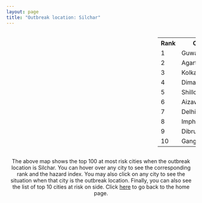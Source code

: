 ```yaml
---
layout: page
title: "Outbreak location: Silchar"
---
```

<div style="width: 100%; overflow: auto;">
<div style="width: 75%; float: left;">
<div id="mapid">
<script src="https://buda-magenta.github.io/hazard_map/load_map.js"></script>

<script>
var marker_outbreak = L.marker([24.817861, 92.756221],{"autoPan": true}).addTo(map); marker_outbreak.bindTooltip("Silchar").openTooltip();

var circle_1 = L.circle([26.180598, 91.753943], {"pane": "markerPane", "color": "red", "fill": true, "fillOpacity": 0.2, "fillRule": "evenodd", "lineCap": "round", "lineJoin": "round", "opacity": 1.0, "radius": 138333, "stroke": true, "weight": 3}).addTo(map);
circle_1.bindTooltip("Guwahati<br>rank: 1<br>hazard index: 0.138334")
circle_1.bindPopup('<a href="https://buda-magenta.github.io/hazard_map/Guwahati">Guwahati</a>')

var circle_2 = L.circle([23.831238, 91.282382], {"pane": "markerPane", "color": "red", "fill": true, "fillOpacity": 0.2, "fillRule": "evenodd", "lineCap": "round", "lineJoin": "round", "opacity": 1.0, "radius": 73071, "stroke": true, "weight": 3}).addTo(map);
circle_2.bindTooltip("Agartala<br>rank: 2<br>hazard index: 0.073071")
circle_2.bindPopup('<a href="https://buda-magenta.github.io/hazard_map/Agartala">Agartala</a>')

var circle_3 = L.circle([22.541418, 88.357691], {"pane": "markerPane", "color": "red", "fill": true, "fillOpacity": 0.2, "fillRule": "evenodd", "lineCap": "round", "lineJoin": "round", "opacity": 1.0, "radius": 50422, "stroke": true, "weight": 3}).addTo(map);
circle_3.bindTooltip("Kolkata<br>rank: 3<br>hazard index: 0.050422")
circle_3.bindPopup('<a href="https://buda-magenta.github.io/hazard_map/Kolkata">Kolkata</a>')

var circle_4 = L.circle([25.913591, 93.728371], {"pane": "markerPane", "color": "red", "fill": true, "fillOpacity": 0.2, "fillRule": "evenodd", "lineCap": "round", "lineJoin": "round", "opacity": 1.0, "radius": 11026, "stroke": true, "weight": 3}).addTo(map);
circle_4.bindTooltip("Dimapur<br>rank: 4<br>hazard index: 0.011027")
circle_4.bindPopup('<a href="https://buda-magenta.github.io/hazard_map/Dimapur">Dimapur</a>')

var circle_5 = L.circle([25.576045, 91.882528], {"pane": "markerPane", "color": "red", "fill": true, "fillOpacity": 0.2, "fillRule": "evenodd", "lineCap": "round", "lineJoin": "round", "opacity": 1.0, "radius": 10606, "stroke": true, "weight": 3}).addTo(map);
circle_5.bindTooltip("Shillong<br>rank: 5<br>hazard index: 0.010606")
circle_5.bindPopup('<a href="https://buda-magenta.github.io/hazard_map/Shillong">Shillong</a>')

var circle_6 = L.circle([23.743524, 92.738291], {"pane": "markerPane", "color": "red", "fill": true, "fillOpacity": 0.2, "fillRule": "evenodd", "lineCap": "round", "lineJoin": "round", "opacity": 1.0, "radius": 10022, "stroke": true, "weight": 3}).addTo(map);
circle_6.bindTooltip("Aizawl<br>rank: 6<br>hazard index: 0.010022")
circle_6.bindPopup('<a href="https://buda-magenta.github.io/hazard_map/Aizawl">Aizawl</a>')

var circle_7 = L.circle([28.651718, 77.221939], {"pane": "markerPane", "color": "red", "fill": true, "fillOpacity": 0.2, "fillRule": "evenodd", "lineCap": "round", "lineJoin": "round", "opacity": 1.0, "radius": 9996, "stroke": true, "weight": 3}).addTo(map);
circle_7.bindTooltip("Delhi<br>rank: 7<br>hazard index: 0.009996")
circle_7.bindPopup('<a href="https://buda-magenta.github.io/hazard_map/Delhi">Delhi</a>')

var circle_8 = L.circle([24.800609, 93.937000], {"pane": "markerPane", "color": "red", "fill": true, "fillOpacity": 0.2, "fillRule": "evenodd", "lineCap": "round", "lineJoin": "round", "opacity": 1.0, "radius": 9100, "stroke": true, "weight": 3}).addTo(map);
circle_8.bindTooltip("Imphal<br>rank: 8<br>hazard index: 0.009100")
circle_8.bindPopup('<a href="https://buda-magenta.github.io/hazard_map/Imphal">Imphal</a>')

var circle_9 = L.circle([27.484460, 94.901945], {"pane": "markerPane", "color": "red", "fill": true, "fillOpacity": 0.2, "fillRule": "evenodd", "lineCap": "round", "lineJoin": "round", "opacity": 1.0, "radius": 8614, "stroke": true, "weight": 3}).addTo(map);
circle_9.bindTooltip("Dibrugarh<br>rank: 9<br>hazard index: 0.008614")
circle_9.bindPopup('<a href="https://buda-magenta.github.io/hazard_map/Dibrugarh">Dibrugarh</a>')

var circle_10 = L.circle([23.749721, 91.876635], {"pane": "markerPane", "color": "red", "fill": true, "fillOpacity": 0.2, "fillRule": "evenodd", "lineCap": "round", "lineJoin": "round", "opacity": 1.0, "radius": 7719, "stroke": true, "weight": 3}).addTo(map);
circle_10.bindTooltip("Ganganagar<br>rank: 10<br>hazard index: 0.007719")
circle_10.bindPopup('<a href="https://buda-magenta.github.io/hazard_map/Ganganagar">Ganganagar</a>')

var circle_11 = L.circle([26.304149, 92.716060], {"pane": "markerPane", "color": "red", "fill": true, "fillOpacity": 0.2, "fillRule": "evenodd", "lineCap": "round", "lineJoin": "round", "opacity": 1.0, "radius": 6532, "stroke": true, "weight": 3}).addTo(map);
circle_11.bindTooltip("Nagaon<br>rank: 11<br>hazard index: 0.006533")
circle_11.bindPopup('<a href="https://buda-magenta.github.io/hazard_map/Nagaon">Nagaon</a>')

var circle_12 = L.circle([26.616957, 92.765007], {"pane": "markerPane", "color": "red", "fill": true, "fillOpacity": 0.2, "fillRule": "evenodd", "lineCap": "round", "lineJoin": "round", "opacity": 1.0, "radius": 5709, "stroke": true, "weight": 3}).addTo(map);
circle_12.bindTooltip("Tezpur<br>rank: 12<br>hazard index: 0.005709")
circle_12.bindPopup('<a href="https://buda-magenta.github.io/hazard_map/Tezpur">Tezpur</a>')

var circle_13 = L.circle([17.723128, 83.301284], {"pane": "markerPane", "color": "red", "fill": true, "fillOpacity": 0.2, "fillRule": "evenodd", "lineCap": "round", "lineJoin": "round", "opacity": 1.0, "radius": 3966, "stroke": true, "weight": 3}).addTo(map);
circle_13.bindTooltip("Visakhapatnam<br>rank: 13<br>hazard index: 0.003967")
circle_13.bindPopup('<a href="https://buda-magenta.github.io/hazard_map/Visakhapatnam">Visakhapatnam</a>')

var circle_14 = L.circle([26.716413, 88.430992], {"pane": "markerPane", "color": "red", "fill": true, "fillOpacity": 0.2, "fillRule": "evenodd", "lineCap": "round", "lineJoin": "round", "opacity": 1.0, "radius": 3323, "stroke": true, "weight": 3}).addTo(map);
circle_14.bindTooltip("Siliguri<br>rank: 14<br>hazard index: 0.003324")
circle_14.bindPopup('<a href="https://buda-magenta.github.io/hazard_map/Siliguri">Siliguri</a>')

var circle_15 = L.circle([11.001812, 76.962843], {"pane": "markerPane", "color": "red", "fill": true, "fillOpacity": 0.2, "fillRule": "evenodd", "lineCap": "round", "lineJoin": "round", "opacity": 1.0, "radius": 2433, "stroke": true, "weight": 3}).addTo(map);
circle_15.bindTooltip("Coimbatore<br>rank: 15<br>hazard index: 0.002433")
circle_15.bindPopup('<a href="https://buda-magenta.github.io/hazard_map/Coimbatore">Coimbatore</a>')

var circle_16 = L.circle([16.508759, 80.618510], {"pane": "markerPane", "color": "red", "fill": true, "fillOpacity": 0.2, "fillRule": "evenodd", "lineCap": "round", "lineJoin": "round", "opacity": 1.0, "radius": 2403, "stroke": true, "weight": 3}).addTo(map);
circle_16.bindTooltip("Vijayawada<br>rank: 16<br>hazard index: 0.002403")
circle_16.bindPopup('<a href="https://buda-magenta.github.io/hazard_map/Vijayawada">Vijayawada</a>')

var circle_17 = L.circle([12.979120, 77.591300], {"pane": "markerPane", "color": "red", "fill": true, "fillOpacity": 0.2, "fillRule": "evenodd", "lineCap": "round", "lineJoin": "round", "opacity": 1.0, "radius": 1953, "stroke": true, "weight": 3}).addTo(map);
circle_17.bindTooltip("Bangalore<br>rank: 17<br>hazard index: 0.001953")
circle_17.bindPopup('<a href="https://buda-magenta.github.io/hazard_map/Bangalore">Bangalore</a>')

var circle_18 = L.circle([20.266777, 85.843559], {"pane": "markerPane", "color": "red", "fill": true, "fillOpacity": 0.2, "fillRule": "evenodd", "lineCap": "round", "lineJoin": "round", "opacity": 1.0, "radius": 1920, "stroke": true, "weight": 3}).addTo(map);
circle_18.bindTooltip("Bhubaneswar<br>rank: 18<br>hazard index: 0.001921")
circle_18.bindPopup('<a href="https://buda-magenta.github.io/hazard_map/Bhubaneswar">Bhubaneswar</a>')

var circle_19 = L.circle([11.664300, 78.146000], {"pane": "markerPane", "color": "red", "fill": true, "fillOpacity": 0.2, "fillRule": "evenodd", "lineCap": "round", "lineJoin": "round", "opacity": 1.0, "radius": 1905, "stroke": true, "weight": 3}).addTo(map);
circle_19.bindTooltip("Salem<br>rank: 19<br>hazard index: 0.001905")
circle_19.bindPopup('<a href="https://buda-magenta.github.io/hazard_map/Salem">Salem</a>')

var circle_20 = L.circle([8.576971, 77.050125], {"pane": "markerPane", "color": "red", "fill": true, "fillOpacity": 0.2, "fillRule": "evenodd", "lineCap": "round", "lineJoin": "round", "opacity": 1.0, "radius": 1725, "stroke": true, "weight": 3}).addTo(map);
circle_20.bindTooltip("Thiruvananthapuram<br>rank: 20<br>hazard index: 0.001725")
circle_20.bindPopup('<a href="https://buda-magenta.github.io/hazard_map/Thiruvananthapuram">Thiruvananthapuram</a>')

var circle_21 = L.circle([22.591260, 88.390964], {"pane": "markerPane", "color": "red", "fill": true, "fillOpacity": 0.2, "fillRule": "evenodd", "lineCap": "round", "lineJoin": "round", "opacity": 1.0, "radius": 1476, "stroke": true, "weight": 3}).addTo(map);
circle_21.bindTooltip("Bidhan Nagar<br>rank: 21<br>hazard index: 0.001476")
circle_21.bindPopup('<a href="https://buda-magenta.github.io/hazard_map/Bidhan_Nagar">Bidhan Nagar</a>')

var circle_22 = L.circle([20.468600, 85.879200], {"pane": "markerPane", "color": "red", "fill": true, "fillOpacity": 0.2, "fillRule": "evenodd", "lineCap": "round", "lineJoin": "round", "opacity": 1.0, "radius": 1389, "stroke": true, "weight": 3}).addTo(map);
circle_22.bindTooltip("Cuttack<br>rank: 22<br>hazard index: 0.001389")
circle_22.bindPopup('<a href="https://buda-magenta.github.io/hazard_map/Cuttack">Cuttack</a>')

var circle_23 = L.circle([24.965712, 88.127778], {"pane": "markerPane", "color": "red", "fill": true, "fillOpacity": 0.2, "fillRule": "evenodd", "lineCap": "round", "lineJoin": "round", "opacity": 1.0, "radius": 1315, "stroke": true, "weight": 3}).addTo(map);
circle_23.bindTooltip("English Bazar<br>rank: 23<br>hazard index: 0.001315")
circle_23.bindPopup('<a href="https://buda-magenta.github.io/hazard_map/English_Bazar">English Bazar</a>')

var circle_24 = L.circle([26.460914, 80.321759], {"pane": "markerPane", "color": "red", "fill": true, "fillOpacity": 0.2, "fillRule": "evenodd", "lineCap": "round", "lineJoin": "round", "opacity": 1.0, "radius": 1205, "stroke": true, "weight": 3}).addTo(map);
circle_24.bindTooltip("Kanpur<br>rank: 24<br>hazard index: 0.001205")
circle_24.bindPopup('<a href="https://buda-magenta.github.io/hazard_map/Kanpur">Kanpur</a>')

var circle_25 = L.circle([23.250000, 87.750000], {"pane": "markerPane", "color": "red", "fill": true, "fillOpacity": 0.2, "fillRule": "evenodd", "lineCap": "round", "lineJoin": "round", "opacity": 1.0, "radius": 1193, "stroke": true, "weight": 3}).addTo(map);
circle_25.bindTooltip("Barddhaman<br>rank: 25<br>hazard index: 0.001193")
circle_25.bindPopup('<a href="https://buda-magenta.github.io/hazard_map/Barddhaman">Barddhaman</a>')

var circle_26 = L.circle([19.075990, 72.877393], {"pane": "markerPane", "color": "red", "fill": true, "fillOpacity": 0.2, "fillRule": "evenodd", "lineCap": "round", "lineJoin": "round", "opacity": 1.0, "radius": 1173, "stroke": true, "weight": 3}).addTo(map);
circle_26.bindTooltip("Mumbai<br>rank: 26<br>hazard index: 0.001173")
circle_26.bindPopup('<a href="https://buda-magenta.github.io/hazard_map/Mumbai">Mumbai</a>')

var circle_27 = L.circle([11.101781, 77.345192], {"pane": "markerPane", "color": "red", "fill": true, "fillOpacity": 0.2, "fillRule": "evenodd", "lineCap": "round", "lineJoin": "round", "opacity": 1.0, "radius": 1019, "stroke": true, "weight": 3}).addTo(map);
circle_27.bindTooltip("Tiruppur<br>rank: 27<br>hazard index: 0.001019")
circle_27.bindPopup('<a href="https://buda-magenta.github.io/hazard_map/Tiruppur">Tiruppur</a>')

var circle_28 = L.circle([30.179115, 75.047102], {"pane": "markerPane", "color": "red", "fill": true, "fillOpacity": 0.2, "fillRule": "evenodd", "lineCap": "round", "lineJoin": "round", "opacity": 1.0, "radius": 863, "stroke": true, "weight": 3}).addTo(map);
circle_28.bindTooltip("Bathinda<br>rank: 28<br>hazard index: 0.000864")
circle_28.bindPopup('<a href="https://buda-magenta.github.io/hazard_map/Bathinda">Bathinda</a>')

var circle_29 = L.circle([13.083694, 80.270186], {"pane": "markerPane", "color": "red", "fill": true, "fillOpacity": 0.2, "fillRule": "evenodd", "lineCap": "round", "lineJoin": "round", "opacity": 1.0, "radius": 818, "stroke": true, "weight": 3}).addTo(map);
circle_29.bindTooltip("Chennai<br>rank: 29<br>hazard index: 0.000819")
circle_29.bindPopup('<a href="https://buda-magenta.github.io/hazard_map/Chennai">Chennai</a>')

var circle_30 = L.circle([8.887951, 76.595501], {"pane": "markerPane", "color": "red", "fill": true, "fillOpacity": 0.2, "fillRule": "evenodd", "lineCap": "round", "lineJoin": "round", "opacity": 1.0, "radius": 800, "stroke": true, "weight": 3}).addTo(map);
circle_30.bindTooltip("Kollam<br>rank: 30<br>hazard index: 0.000800")
circle_30.bindPopup('<a href="https://buda-magenta.github.io/hazard_map/Kollam">Kollam</a>')

var circle_31 = L.circle([17.005045, 81.780473], {"pane": "markerPane", "color": "red", "fill": true, "fillOpacity": 0.2, "fillRule": "evenodd", "lineCap": "round", "lineJoin": "round", "opacity": 1.0, "radius": 788, "stroke": true, "weight": 3}).addTo(map);
circle_31.bindTooltip("Rajahmundry<br>rank: 31<br>hazard index: 0.000788")
circle_31.bindPopup('<a href="https://buda-magenta.github.io/hazard_map/Rajahmundry">Rajahmundry</a>')

var circle_32 = L.circle([22.472223, 88.093845], {"pane": "markerPane", "color": "red", "fill": true, "fillOpacity": 0.2, "fillRule": "evenodd", "lineCap": "round", "lineJoin": "round", "opacity": 1.0, "radius": 738, "stroke": true, "weight": 3}).addTo(map);
circle_32.bindTooltip("Uluberia<br>rank: 32<br>hazard index: 0.000738")
circle_32.bindPopup('<a href="https://buda-magenta.github.io/hazard_map/Uluberia">Uluberia</a>')

var circle_33 = L.circle([25.609324, 85.123525], {"pane": "markerPane", "color": "red", "fill": true, "fillOpacity": 0.2, "fillRule": "evenodd", "lineCap": "round", "lineJoin": "round", "opacity": 1.0, "radius": 733, "stroke": true, "weight": 3}).addTo(map);
circle_33.bindTooltip("Patna<br>rank: 33<br>hazard index: 0.000733")
circle_33.bindPopup('<a href="https://buda-magenta.github.io/hazard_map/Patna">Patna</a>')

var circle_34 = L.circle([10.525626, 76.213254], {"pane": "markerPane", "color": "red", "fill": true, "fillOpacity": 0.2, "fillRule": "evenodd", "lineCap": "round", "lineJoin": "round", "opacity": 1.0, "radius": 723, "stroke": true, "weight": 3}).addTo(map);
circle_34.bindTooltip("Thrissur<br>rank: 34<br>hazard index: 0.000724")
circle_34.bindPopup('<a href="https://buda-magenta.github.io/hazard_map/Thrissur">Thrissur</a>')

var circle_35 = L.circle([26.698885, 88.320030], {"pane": "markerPane", "color": "red", "fill": true, "fillOpacity": 0.2, "fillRule": "evenodd", "lineCap": "round", "lineJoin": "round", "opacity": 1.0, "radius": 680, "stroke": true, "weight": 3}).addTo(map);
circle_35.bindTooltip("Bagdogra<br>rank: 35<br>hazard index: 0.000680")
circle_35.bindPopup('<a href="https://buda-magenta.github.io/hazard_map/Bagdogra">Bagdogra</a>')

var circle_36 = L.circle([26.298638, 87.953148], {"pane": "markerPane", "color": "red", "fill": true, "fillOpacity": 0.2, "fillRule": "evenodd", "lineCap": "round", "lineJoin": "round", "opacity": 1.0, "radius": 651, "stroke": true, "weight": 3}).addTo(map);
circle_36.bindTooltip("Kishanganj<br>rank: 36<br>hazard index: 0.000652")
circle_36.bindPopup('<a href="https://buda-magenta.github.io/hazard_map/Kishanganj">Kishanganj</a>')

var circle_37 = L.circle([22.890183, 88.426939], {"pane": "markerPane", "color": "red", "fill": true, "fillOpacity": 0.2, "fillRule": "evenodd", "lineCap": "round", "lineJoin": "round", "opacity": 1.0, "radius": 576, "stroke": true, "weight": 3}).addTo(map);
circle_37.bindTooltip("Naihati<br>rank: 37<br>hazard index: 0.000576")
circle_37.bindPopup('<a href="https://buda-magenta.github.io/hazard_map/Naihati">Naihati</a>')

var circle_38 = L.circle([18.112082, 83.405220], {"pane": "markerPane", "color": "red", "fill": true, "fillOpacity": 0.2, "fillRule": "evenodd", "lineCap": "round", "lineJoin": "round", "opacity": 1.0, "radius": 521, "stroke": true, "weight": 3}).addTo(map);
circle_38.bindTooltip("Vizianagaram<br>rank: 38<br>hazard index: 0.000522")
circle_38.bindPopup('<a href="https://buda-magenta.github.io/hazard_map/Vizianagaram">Vizianagaram</a>')

var circle_39 = L.circle([23.535048, 87.338043], {"pane": "markerPane", "color": "red", "fill": true, "fillOpacity": 0.2, "fillRule": "evenodd", "lineCap": "round", "lineJoin": "round", "opacity": 1.0, "radius": 517, "stroke": true, "weight": 3}).addTo(map);
circle_39.bindTooltip("Durgapur<br>rank: 39<br>hazard index: 0.000518")
circle_39.bindPopup('<a href="https://buda-magenta.github.io/hazard_map/Durgapur">Durgapur</a>')

var circle_40 = L.circle([25.438130, 81.833800], {"pane": "markerPane", "color": "red", "fill": true, "fillOpacity": 0.2, "fillRule": "evenodd", "lineCap": "round", "lineJoin": "round", "opacity": 1.0, "radius": 486, "stroke": true, "weight": 3}).addTo(map);
circle_40.bindTooltip("Allahabad<br>rank: 40<br>hazard index: 0.000487")
circle_40.bindPopup('<a href="https://buda-magenta.github.io/hazard_map/Allahabad">Allahabad</a>')

var circle_41 = L.circle([23.687130, 86.974659], {"pane": "markerPane", "color": "red", "fill": true, "fillOpacity": 0.2, "fillRule": "evenodd", "lineCap": "round", "lineJoin": "round", "opacity": 1.0, "radius": 476, "stroke": true, "weight": 3}).addTo(map);
circle_41.bindTooltip("Asansol<br>rank: 41<br>hazard index: 0.000477")
circle_41.bindPopup('<a href="https://buda-magenta.github.io/hazard_map/Asansol">Asansol</a>')

var circle_42 = L.circle([25.133173, 86.525040], {"pane": "markerPane", "color": "red", "fill": true, "fillOpacity": 0.2, "fillRule": "evenodd", "lineCap": "round", "lineJoin": "round", "opacity": 1.0, "radius": 474, "stroke": true, "weight": 3}).addTo(map);
circle_42.bindTooltip("Kharagpur<br>rank: 42<br>hazard index: 0.000474")
circle_42.bindPopup('<a href="https://buda-magenta.github.io/hazard_map/Kharagpur">Kharagpur</a>')

var circle_43 = L.circle([17.388786, 78.461065], {"pane": "markerPane", "color": "red", "fill": true, "fillOpacity": 0.2, "fillRule": "evenodd", "lineCap": "round", "lineJoin": "round", "opacity": 1.0, "radius": 447, "stroke": true, "weight": 3}).addTo(map);
circle_43.bindTooltip("Hyderabad<br>rank: 43<br>hazard index: 0.000447")
circle_43.bindPopup('<a href="https://buda-magenta.github.io/hazard_map/Hyderabad">Hyderabad</a>')

var circle_44 = L.circle([22.695034, 88.377060], {"pane": "markerPane", "color": "red", "fill": true, "fillOpacity": 0.2, "fillRule": "evenodd", "lineCap": "round", "lineJoin": "round", "opacity": 1.0, "radius": 441, "stroke": true, "weight": 3}).addTo(map);
circle_44.bindTooltip("Panihati<br>rank: 44<br>hazard index: 0.000442")
circle_44.bindPopup('<a href="https://buda-magenta.github.io/hazard_map/Panihati">Panihati</a>')

var circle_45 = L.circle([30.145054, 74.195660], {"pane": "markerPane", "color": "red", "fill": true, "fillOpacity": 0.2, "fillRule": "evenodd", "lineCap": "round", "lineJoin": "round", "opacity": 1.0, "radius": 439, "stroke": true, "weight": 3}).addTo(map);
circle_45.bindTooltip("Abohar<br>rank: 45<br>hazard index: 0.000439")
circle_45.bindPopup('<a href="https://buda-magenta.github.io/hazard_map/Abohar">Abohar</a>')

var circle_46 = L.circle([26.915458, 75.818982], {"pane": "markerPane", "color": "red", "fill": true, "fillOpacity": 0.2, "fillRule": "evenodd", "lineCap": "round", "lineJoin": "round", "opacity": 1.0, "radius": 435, "stroke": true, "weight": 3}).addTo(map);
circle_46.bindTooltip("Jaipur<br>rank: 46<br>hazard index: 0.000435")
circle_46.bindPopup('<a href="https://buda-magenta.github.io/hazard_map/Jaipur">Jaipur</a>')

var circle_47 = L.circle([26.626484, 88.734077], {"pane": "markerPane", "color": "red", "fill": true, "fillOpacity": 0.2, "fillRule": "evenodd", "lineCap": "round", "lineJoin": "round", "opacity": 1.0, "radius": 407, "stroke": true, "weight": 3}).addTo(map);
circle_47.bindTooltip("Jalpaiguri<br>rank: 47<br>hazard index: 0.000407")
circle_47.bindPopup('<a href="https://buda-magenta.github.io/hazard_map/Jalpaiguri">Jalpaiguri</a>')

var circle_48 = L.circle([11.369204, 77.676627], {"pane": "markerPane", "color": "red", "fill": true, "fillOpacity": 0.2, "fillRule": "evenodd", "lineCap": "round", "lineJoin": "round", "opacity": 1.0, "radius": 359, "stroke": true, "weight": 3}).addTo(map);
circle_48.bindTooltip("Erode<br>rank: 48<br>hazard index: 0.000360")
circle_48.bindPopup('<a href="https://buda-magenta.github.io/hazard_map/Erode">Erode</a>')

var circle_49 = L.circle([22.670728, 88.376342], {"pane": "markerPane", "color": "red", "fill": true, "fillOpacity": 0.2, "fillRule": "evenodd", "lineCap": "round", "lineJoin": "round", "opacity": 1.0, "radius": 359, "stroke": true, "weight": 3}).addTo(map);
circle_49.bindTooltip("Kamarhati<br>rank: 49<br>hazard index: 0.000359")
circle_49.bindPopup('<a href="https://buda-magenta.github.io/hazard_map/Kamarhati">Kamarhati</a>')

var circle_50 = L.circle([22.646958, 88.343612], {"pane": "markerPane", "color": "red", "fill": true, "fillOpacity": 0.2, "fillRule": "evenodd", "lineCap": "round", "lineJoin": "round", "opacity": 1.0, "radius": 328, "stroke": true, "weight": 3}).addTo(map);
circle_50.bindTooltip("Bally<br>rank: 50<br>hazard index: 0.000329")
circle_50.bindPopup('<a href="https://buda-magenta.github.io/hazard_map/Bally">Bally</a>')

var circle_51 = L.circle([10.787898, 76.474087], {"pane": "markerPane", "color": "red", "fill": true, "fillOpacity": 0.2, "fillRule": "evenodd", "lineCap": "round", "lineJoin": "round", "opacity": 1.0, "radius": 300, "stroke": true, "weight": 3}).addTo(map);
circle_51.bindTooltip("Palakkad<br>rank: 51<br>hazard index: 0.000300")
circle_51.bindPopup('<a href="https://buda-magenta.github.io/hazard_map/Palakkad">Palakkad</a>')

var circle_52 = L.circle([22.508621, 88.253218], {"pane": "markerPane", "color": "red", "fill": true, "fillOpacity": 0.2, "fillRule": "evenodd", "lineCap": "round", "lineJoin": "round", "opacity": 1.0, "radius": 293, "stroke": true, "weight": 3}).addTo(map);
circle_52.bindTooltip("Maheshtala<br>rank: 52<br>hazard index: 0.000294")
circle_52.bindPopup('<a href="https://buda-magenta.github.io/hazard_map/Maheshtala">Maheshtala</a>')

var circle_53 = L.circle([18.320022, 83.916077], {"pane": "markerPane", "color": "red", "fill": true, "fillOpacity": 0.2, "fillRule": "evenodd", "lineCap": "round", "lineJoin": "round", "opacity": 1.0, "radius": 288, "stroke": true, "weight": 3}).addTo(map);
circle_53.bindTooltip("Srikakulam<br>rank: 53<br>hazard index: 0.000289")
circle_53.bindPopup('<a href="https://buda-magenta.github.io/hazard_map/Srikakulam">Srikakulam</a>')

var circle_54 = L.circle([21.735348, 81.944459], {"pane": "markerPane", "color": "red", "fill": true, "fillOpacity": 0.2, "fillRule": "evenodd", "lineCap": "round", "lineJoin": "round", "opacity": 1.0, "radius": 276, "stroke": true, "weight": 3}).addTo(map);
circle_54.bindTooltip("Bhatpara<br>rank: 54<br>hazard index: 0.000276")
circle_54.bindPopup('<a href="https://buda-magenta.github.io/hazard_map/Bhatpara">Bhatpara</a>')

var circle_55 = L.circle([21.500000, 86.750000], {"pane": "markerPane", "color": "red", "fill": true, "fillOpacity": 0.2, "fillRule": "evenodd", "lineCap": "round", "lineJoin": "round", "opacity": 1.0, "radius": 270, "stroke": true, "weight": 3}).addTo(map);
circle_55.bindTooltip("Baleshwar<br>rank: 55<br>hazard index: 0.000271")
circle_55.bindPopup('<a href="https://buda-magenta.github.io/hazard_map/Baleshwar">Baleshwar</a>')

var circle_56 = L.circle([22.870214, 88.419608], {"pane": "markerPane", "color": "red", "fill": true, "fillOpacity": 0.2, "fillRule": "evenodd", "lineCap": "round", "lineJoin": "round", "opacity": 1.0, "radius": 265, "stroke": true, "weight": 3}).addTo(map);
circle_56.bindTooltip("Barrackpur<br>rank: 56<br>hazard index: 0.000265")
circle_56.bindPopup('<a href="https://buda-magenta.github.io/hazard_map/Barrackpur">Barrackpur</a>')

var circle_57 = L.circle([23.405848, 88.495894], {"pane": "markerPane", "color": "red", "fill": true, "fillOpacity": 0.2, "fillRule": "evenodd", "lineCap": "round", "lineJoin": "round", "opacity": 1.0, "radius": 253, "stroke": true, "weight": 3}).addTo(map);
circle_57.bindTooltip("Krishnanagar<br>rank: 57<br>hazard index: 0.000254")
circle_57.bindPopup('<a href="https://buda-magenta.github.io/hazard_map/Krishnanagar">Krishnanagar</a>')

var circle_58 = L.circle([21.063329, 86.505373], {"pane": "markerPane", "color": "red", "fill": true, "fillOpacity": 0.2, "fillRule": "evenodd", "lineCap": "round", "lineJoin": "round", "opacity": 1.0, "radius": 246, "stroke": true, "weight": 3}).addTo(map);
circle_58.bindTooltip("Bhadrak<br>rank: 58<br>hazard index: 0.000246")
circle_58.bindPopup('<a href="https://buda-magenta.github.io/hazard_map/Bhadrak">Bhadrak</a>')

var circle_59 = L.circle([24.379576, 88.585573], {"pane": "markerPane", "color": "red", "fill": true, "fillOpacity": 0.2, "fillRule": "evenodd", "lineCap": "round", "lineJoin": "round", "opacity": 1.0, "radius": 239, "stroke": true, "weight": 3}).addTo(map);
circle_59.bindTooltip("Baharampur<br>rank: 59<br>hazard index: 0.000240")
circle_59.bindPopup('<a href="https://buda-magenta.github.io/hazard_map/Baharampur">Baharampur</a>')

var circle_60 = L.circle([26.838100, 80.934600], {"pane": "markerPane", "color": "red", "fill": true, "fillOpacity": 0.2, "fillRule": "evenodd", "lineCap": "round", "lineJoin": "round", "opacity": 1.0, "radius": 232, "stroke": true, "weight": 3}).addTo(map);
circle_60.bindTooltip("Lucknow<br>rank: 60<br>hazard index: 0.000232")
circle_60.bindPopup('<a href="https://buda-magenta.github.io/hazard_map/Lucknow">Lucknow</a>')

var circle_61 = L.circle([15.507555, 80.060800], {"pane": "markerPane", "color": "red", "fill": true, "fillOpacity": 0.2, "fillRule": "evenodd", "lineCap": "round", "lineJoin": "round", "opacity": 1.0, "radius": 230, "stroke": true, "weight": 3}).addTo(map);
circle_61.bindTooltip("Ongole<br>rank: 61<br>hazard index: 0.000231")
circle_61.bindPopup('<a href="https://buda-magenta.github.io/hazard_map/Ongole">Ongole</a>')

var circle_62 = L.circle([19.807608, 85.825254], {"pane": "markerPane", "color": "red", "fill": true, "fillOpacity": 0.2, "fillRule": "evenodd", "lineCap": "round", "lineJoin": "round", "opacity": 1.0, "radius": 221, "stroke": true, "weight": 3}).addTo(map);
circle_62.bindTooltip("Puri<br>rank: 62<br>hazard index: 0.000221")
circle_62.bindPopup('<a href="https://buda-magenta.github.io/hazard_map/Puri">Puri</a>')

var circle_63 = L.circle([30.209087, 76.339872], {"pane": "markerPane", "color": "red", "fill": true, "fillOpacity": 0.2, "fillRule": "evenodd", "lineCap": "round", "lineJoin": "round", "opacity": 1.0, "radius": 207, "stroke": true, "weight": 3}).addTo(map);
circle_63.bindTooltip("Patiala<br>rank: 63<br>hazard index: 0.000207")
circle_63.bindPopup('<a href="https://buda-magenta.github.io/hazard_map/Patiala">Patiala</a>')

var circle_64 = L.circle([22.801519, 86.202958], {"pane": "markerPane", "color": "red", "fill": true, "fillOpacity": 0.2, "fillRule": "evenodd", "lineCap": "round", "lineJoin": "round", "opacity": 1.0, "radius": 199, "stroke": true, "weight": 3}).addTo(map);
circle_64.bindTooltip("Jamshedpur<br>rank: 64<br>hazard index: 0.000200")
circle_64.bindPopup('<a href="https://buda-magenta.github.io/hazard_map/Jamshedpur">Jamshedpur</a>')

var circle_65 = L.circle([22.754995, 88.341667], {"pane": "markerPane", "color": "red", "fill": true, "fillOpacity": 0.2, "fillRule": "evenodd", "lineCap": "round", "lineJoin": "round", "opacity": 1.0, "radius": 198, "stroke": true, "weight": 3}).addTo(map);
circle_65.bindTooltip("Serampore<br>rank: 65<br>hazard index: 0.000198")
circle_65.bindPopup('<a href="https://buda-magenta.github.io/hazard_map/Serampore">Serampore</a>')

var circle_66 = L.circle([22.949011, 88.435910], {"pane": "markerPane", "color": "red", "fill": true, "fillOpacity": 0.2, "fillRule": "evenodd", "lineCap": "round", "lineJoin": "round", "opacity": 1.0, "radius": 196, "stroke": true, "weight": 3}).addTo(map);
circle_66.bindTooltip("Kanchrapara<br>rank: 66<br>hazard index: 0.000196")
circle_66.bindPopup('<a href="https://buda-magenta.github.io/hazard_map/Kanchrapara">Kanchrapara</a>')

var circle_67 = L.circle([22.717624, 88.488953], {"pane": "markerPane", "color": "red", "fill": true, "fillOpacity": 0.2, "fillRule": "evenodd", "lineCap": "round", "lineJoin": "round", "opacity": 1.0, "radius": 191, "stroke": true, "weight": 3}).addTo(map);
circle_67.bindTooltip("Barasat<br>rank: 67<br>hazard index: 0.000191")
circle_67.bindPopup('<a href="https://buda-magenta.github.io/hazard_map/Barasat">Barasat</a>')

var circle_68 = L.circle([26.505476, 93.977739], {"pane": "markerPane", "color": "red", "fill": true, "fillOpacity": 0.2, "fillRule": "evenodd", "lineCap": "round", "lineJoin": "round", "opacity": 1.0, "radius": 188, "stroke": true, "weight": 3}).addTo(map);
circle_68.bindTooltip("Chandan Nagar<br>rank: 68<br>hazard index: 0.000189")
circle_68.bindPopup('<a href="https://buda-magenta.github.io/hazard_map/Chandan_Nagar">Chandan Nagar</a>')

var circle_69 = L.circle([26.757792, 94.207965], {"pane": "markerPane", "color": "red", "fill": true, "fillOpacity": 0.2, "fillRule": "evenodd", "lineCap": "round", "lineJoin": "round", "opacity": 1.0, "radius": 173, "stroke": true, "weight": 3}).addTo(map);
circle_69.bindTooltip("Jorhat<br>rank: 69<br>hazard index: 0.000174")
circle_69.bindPopup('<a href="https://buda-magenta.github.io/hazard_map/Jorhat">Jorhat</a>')

var circle_70 = L.circle([23.332200, 86.361600], {"pane": "markerPane", "color": "red", "fill": true, "fillOpacity": 0.2, "fillRule": "evenodd", "lineCap": "round", "lineJoin": "round", "opacity": 1.0, "radius": 162, "stroke": true, "weight": 3}).addTo(map);
circle_70.bindTooltip("Purulia<br>rank: 70<br>hazard index: 0.000163")
circle_70.bindPopup('<a href="https://buda-magenta.github.io/hazard_map/Purulia">Purulia</a>')

var circle_71 = L.circle([22.794910, 88.331772], {"pane": "markerPane", "color": "red", "fill": true, "fillOpacity": 0.2, "fillRule": "evenodd", "lineCap": "round", "lineJoin": "round", "opacity": 1.0, "radius": 159, "stroke": true, "weight": 3}).addTo(map);
circle_71.bindTooltip("Baidyabati<br>rank: 71<br>hazard index: 0.000159")
circle_71.bindPopup('<a href="https://buda-magenta.github.io/hazard_map/Baidyabati">Baidyabati</a>')

var circle_72 = L.circle([22.920982, 88.437022], {"pane": "markerPane", "color": "red", "fill": true, "fillOpacity": 0.2, "fillRule": "evenodd", "lineCap": "round", "lineJoin": "round", "opacity": 1.0, "radius": 151, "stroke": true, "weight": 3}).addTo(map);
circle_72.bindTooltip("Halisahar<br>rank: 72<br>hazard index: 0.000152")
circle_72.bindPopup('<a href="https://buda-magenta.github.io/hazard_map/Halisahar">Halisahar</a>')

var circle_73 = L.circle([25.572433, 83.609605], {"pane": "markerPane", "color": "red", "fill": true, "fillOpacity": 0.2, "fillRule": "evenodd", "lineCap": "round", "lineJoin": "round", "opacity": 1.0, "radius": 147, "stroke": true, "weight": 3}).addTo(map);
circle_73.bindTooltip("Medinipur<br>rank: 73<br>hazard index: 0.000147")
circle_73.bindPopup('<a href="https://buda-magenta.github.io/hazard_map/Medinipur">Medinipur</a>')

var circle_74 = L.circle([23.795281, 86.430964], {"pane": "markerPane", "color": "red", "fill": true, "fillOpacity": 0.2, "fillRule": "evenodd", "lineCap": "round", "lineJoin": "round", "opacity": 1.0, "radius": 145, "stroke": true, "weight": 3}).addTo(map);
circle_74.bindTooltip("Dhanbad<br>rank: 74<br>hazard index: 0.000146")
circle_74.bindPopup('<a href="https://buda-magenta.github.io/hazard_map/Dhanbad">Dhanbad</a>')

var circle_75 = L.circle([28.428262, 77.002700], {"pane": "markerPane", "color": "red", "fill": true, "fillOpacity": 0.2, "fillRule": "evenodd", "lineCap": "round", "lineJoin": "round", "opacity": 1.0, "radius": 141, "stroke": true, "weight": 3}).addTo(map);
circle_75.bindTooltip("Gurgaon<br>rank: 75<br>hazard index: 0.000141")
circle_75.bindPopup('<a href="https://buda-magenta.github.io/hazard_map/Gurgaon">Gurgaon</a>')

var circle_76 = L.circle([23.370035, 85.325013], {"pane": "markerPane", "color": "red", "fill": true, "fillOpacity": 0.2, "fillRule": "evenodd", "lineCap": "round", "lineJoin": "round", "opacity": 1.0, "radius": 136, "stroke": true, "weight": 3}).addTo(map);
circle_76.bindTooltip("Ranchi<br>rank: 76<br>hazard index: 0.000137")
circle_76.bindPopup('<a href="https://buda-magenta.github.io/hazard_map/Ranchi">Ranchi</a>')

var circle_77 = L.circle([23.388901, 88.372439], {"pane": "markerPane", "color": "red", "fill": true, "fillOpacity": 0.2, "fillRule": "evenodd", "lineCap": "round", "lineJoin": "round", "opacity": 1.0, "radius": 136, "stroke": true, "weight": 3}).addTo(map);
circle_77.bindTooltip("Nabadwip<br>rank: 77<br>hazard index: 0.000136")
circle_77.bindPopup('<a href="https://buda-magenta.github.io/hazard_map/Nabadwip">Nabadwip</a>')

var circle_78 = L.circle([16.291519, 80.454159], {"pane": "markerPane", "color": "red", "fill": true, "fillOpacity": 0.2, "fillRule": "evenodd", "lineCap": "round", "lineJoin": "round", "opacity": 1.0, "radius": 136, "stroke": true, "weight": 3}).addTo(map);
circle_78.bindTooltip("Guntur<br>rank: 78<br>hazard index: 0.000136")
circle_78.bindPopup('<a href="https://buda-magenta.github.io/hazard_map/Guntur">Guntur</a>')

var circle_79 = L.circle([16.432998, 80.993715], {"pane": "markerPane", "color": "red", "fill": true, "fillOpacity": 0.2, "fillRule": "evenodd", "lineCap": "round", "lineJoin": "round", "opacity": 1.0, "radius": 135, "stroke": true, "weight": 3}).addTo(map);
circle_79.bindTooltip("Gudivada<br>rank: 79<br>hazard index: 0.000136")
circle_79.bindPopup('<a href="https://buda-magenta.github.io/hazard_map/Gudivada">Gudivada</a>')

var circle_80 = L.circle([25.286698, 87.132254], {"pane": "markerPane", "color": "red", "fill": true, "fillOpacity": 0.2, "fillRule": "evenodd", "lineCap": "round", "lineJoin": "round", "opacity": 1.0, "radius": 133, "stroke": true, "weight": 3}).addTo(map);
circle_80.bindTooltip("Bhagalpur<br>rank: 80<br>hazard index: 0.000134")
circle_80.bindPopup('<a href="https://buda-magenta.github.io/hazard_map/Bhagalpur">Bhagalpur</a>')

var circle_81 = L.circle([22.694792, 88.453018], {"pane": "markerPane", "color": "red", "fill": true, "fillOpacity": 0.2, "fillRule": "evenodd", "lineCap": "round", "lineJoin": "round", "opacity": 1.0, "radius": 132, "stroke": true, "weight": 3}).addTo(map);
circle_81.bindTooltip("Madhyamgram<br>rank: 81<br>hazard index: 0.000132")
circle_81.bindPopup('<a href="https://buda-magenta.github.io/hazard_map/Madhyamgram">Madhyamgram</a>')

var circle_82 = L.circle([8.188047, 77.429049], {"pane": "markerPane", "color": "red", "fill": true, "fillOpacity": 0.2, "fillRule": "evenodd", "lineCap": "round", "lineJoin": "round", "opacity": 1.0, "radius": 129, "stroke": true, "weight": 3}).addTo(map);
circle_82.bindTooltip("Nagercoil<br>rank: 82<br>hazard index: 0.000130")
circle_82.bindPopup('<a href="https://buda-magenta.github.io/hazard_map/Nagercoil">Nagercoil</a>')

var circle_83 = L.circle([28.402979, 77.310384], {"pane": "markerPane", "color": "red", "fill": true, "fillOpacity": 0.2, "fillRule": "evenodd", "lineCap": "round", "lineJoin": "round", "opacity": 1.0, "radius": 129, "stroke": true, "weight": 3}).addTo(map);
circle_83.bindTooltip("Faridabad<br>rank: 83<br>hazard index: 0.000130")
circle_83.bindPopup('<a href="https://buda-magenta.github.io/hazard_map/Faridabad">Faridabad</a>')

var circle_84 = L.circle([22.667046, 88.341146], {"pane": "markerPane", "color": "red", "fill": true, "fillOpacity": 0.2, "fillRule": "evenodd", "lineCap": "round", "lineJoin": "round", "opacity": 1.0, "radius": 128, "stroke": true, "weight": 3}).addTo(map);
circle_84.bindTooltip("Uttarpara<br>rank: 84<br>hazard index: 0.000129")
circle_84.bindPopup('<a href="https://buda-magenta.github.io/hazard_map/Uttarpara">Uttarpara</a>')

var circle_85 = L.circle([21.149813, 79.082056], {"pane": "markerPane", "color": "red", "fill": true, "fillOpacity": 0.2, "fillRule": "evenodd", "lineCap": "round", "lineJoin": "round", "opacity": 1.0, "radius": 116, "stroke": true, "weight": 3}).addTo(map);
circle_85.bindTooltip("Nagpur<br>rank: 85<br>hazard index: 0.000116")
circle_85.bindPopup('<a href="https://buda-magenta.github.io/hazard_map/Nagpur">Nagpur</a>')

var circle_86 = L.circle([22.741920, 88.379201], {"pane": "markerPane", "color": "red", "fill": true, "fillOpacity": 0.2, "fillRule": "evenodd", "lineCap": "round", "lineJoin": "round", "opacity": 1.0, "radius": 114, "stroke": true, "weight": 3}).addTo(map);
circle_86.bindTooltip("Titagarh<br>rank: 86<br>hazard index: 0.000114")
circle_86.bindPopup('<a href="https://buda-magenta.github.io/hazard_map/Titagarh">Titagarh</a>')

var circle_87 = L.circle([23.021624, 72.579707], {"pane": "markerPane", "color": "red", "fill": true, "fillOpacity": 0.2, "fillRule": "evenodd", "lineCap": "round", "lineJoin": "round", "opacity": 1.0, "radius": 113, "stroke": true, "weight": 3}).addTo(map);
circle_87.bindTooltip("Ahmedabad<br>rank: 87<br>hazard index: 0.000113")
circle_87.bindPopup('<a href="https://buda-magenta.github.io/hazard_map/Ahmedabad">Ahmedabad</a>')

var circle_88 = L.circle([25.680654, 88.124646], {"pane": "markerPane", "color": "red", "fill": true, "fillOpacity": 0.2, "fillRule": "evenodd", "lineCap": "round", "lineJoin": "round", "opacity": 1.0, "radius": 113, "stroke": true, "weight": 3}).addTo(map);
circle_88.bindTooltip("Raiganj<br>rank: 88<br>hazard index: 0.000113")
circle_88.bindPopup('<a href="https://buda-magenta.github.io/hazard_map/Raiganj">Raiganj</a>')

var circle_89 = L.circle([23.131954, 87.207397], {"pane": "markerPane", "color": "red", "fill": true, "fillOpacity": 0.2, "fillRule": "evenodd", "lineCap": "round", "lineJoin": "round", "opacity": 1.0, "radius": 112, "stroke": true, "weight": 3}).addTo(map);
circle_89.bindTooltip("Bankura<br>rank: 89<br>hazard index: 0.000113")
circle_89.bindPopup('<a href="https://buda-magenta.github.io/hazard_map/Bankura">Bankura</a>')

var circle_90 = L.circle([22.715699, 88.381582], {"pane": "markerPane", "color": "red", "fill": true, "fillOpacity": 0.2, "fillRule": "evenodd", "lineCap": "round", "lineJoin": "round", "opacity": 1.0, "radius": 112, "stroke": true, "weight": 3}).addTo(map);
circle_90.bindTooltip("Khardaha<br>rank: 90<br>hazard index: 0.000112")
circle_90.bindPopup('<a href="https://buda-magenta.github.io/hazard_map/Khardaha">Khardaha</a>')

var circle_91 = L.circle([25.531031, 78.652689], {"pane": "markerPane", "color": "red", "fill": true, "fillOpacity": 0.2, "fillRule": "evenodd", "lineCap": "round", "lineJoin": "round", "opacity": 1.0, "radius": 106, "stroke": true, "weight": 3}).addTo(map);
circle_91.bindTooltip("Jhansi<br>rank: 91<br>hazard index: 0.000107")
circle_91.bindPopup('<a href="https://buda-magenta.github.io/hazard_map/Jhansi">Jhansi</a>')

var circle_92 = L.circle([28.901090, 76.580194], {"pane": "markerPane", "color": "red", "fill": true, "fillOpacity": 0.2, "fillRule": "evenodd", "lineCap": "round", "lineJoin": "round", "opacity": 1.0, "radius": 102, "stroke": true, "weight": 3}).addTo(map);
circle_92.bindTooltip("Rohtak<br>rank: 92<br>hazard index: 0.000103")
circle_92.bindPopup('<a href="https://buda-magenta.github.io/hazard_map/Rohtak">Rohtak</a>')

var circle_93 = L.circle([18.521428, 73.854454], {"pane": "markerPane", "color": "red", "fill": true, "fillOpacity": 0.2, "fillRule": "evenodd", "lineCap": "round", "lineJoin": "round", "opacity": 1.0, "radius": 101, "stroke": true, "weight": 3}).addTo(map);
circle_93.bindTooltip("Pune<br>rank: 93<br>hazard index: 0.000102")
circle_93.bindPopup('<a href="https://buda-magenta.github.io/hazard_map/Pune">Pune</a>')

var circle_94 = L.circle([9.926115, 78.114098], {"pane": "markerPane", "color": "red", "fill": true, "fillOpacity": 0.2, "fillRule": "evenodd", "lineCap": "round", "lineJoin": "round", "opacity": 1.0, "radius": 101, "stroke": true, "weight": 3}).addTo(map);
circle_94.bindTooltip("Madurai<br>rank: 94<br>hazard index: 0.000102")
circle_94.bindPopup('<a href="https://buda-magenta.github.io/hazard_map/Madurai">Madurai</a>')

var circle_95 = L.circle([16.181939, 81.135130], {"pane": "markerPane", "color": "red", "fill": true, "fillOpacity": 0.2, "fillRule": "evenodd", "lineCap": "round", "lineJoin": "round", "opacity": 1.0, "radius": 100, "stroke": true, "weight": 3}).addTo(map);
circle_95.bindTooltip("Machilipatnam<br>rank: 95<br>hazard index: 0.000101")
circle_95.bindPopup('<a href="https://buda-magenta.github.io/hazard_map/Machilipatnam">Machilipatnam</a>')

var circle_96 = L.circle([22.726141, 88.343487], {"pane": "markerPane", "color": "red", "fill": true, "fillOpacity": 0.2, "fillRule": "evenodd", "lineCap": "round", "lineJoin": "round", "opacity": 1.0, "radius": 98, "stroke": true, "weight": 3}).addTo(map);
circle_96.bindTooltip("Rishra<br>rank: 96<br>hazard index: 0.000098")
circle_96.bindPopup('<a href="https://buda-magenta.github.io/hazard_map/Rishra">Rishra</a>')

var circle_97 = L.circle([25.560900, 87.647654], {"pane": "markerPane", "color": "red", "fill": true, "fillOpacity": 0.2, "fillRule": "evenodd", "lineCap": "round", "lineJoin": "round", "opacity": 1.0, "radius": 98, "stroke": true, "weight": 3}).addTo(map);
circle_97.bindTooltip("Katihar<br>rank: 97<br>hazard index: 0.000098")
circle_97.bindPopup('<a href="https://buda-magenta.github.io/hazard_map/Katihar">Katihar</a>')

var circle_98 = L.circle([22.974972, 88.434592], {"pane": "markerPane", "color": "red", "fill": true, "fillOpacity": 0.2, "fillRule": "evenodd", "lineCap": "round", "lineJoin": "round", "opacity": 1.0, "radius": 96, "stroke": true, "weight": 3}).addTo(map);
circle_98.bindTooltip("Kalyani<br>rank: 98<br>hazard index: 0.000097")
circle_98.bindPopup('<a href="https://buda-magenta.github.io/hazard_map/Kalyani">Kalyani</a>')

var circle_99 = L.circle([25.335649, 83.007629], {"pane": "markerPane", "color": "red", "fill": true, "fillOpacity": 0.2, "fillRule": "evenodd", "lineCap": "round", "lineJoin": "round", "opacity": 1.0, "radius": 96, "stroke": true, "weight": 3}).addTo(map);
circle_99.bindTooltip("Varanasi<br>rank: 99<br>hazard index: 0.000096")
circle_99.bindPopup('<a href="https://buda-magenta.github.io/hazard_map/Varanasi">Varanasi</a>')

var circle_100 = L.circle([22.901200, 88.389900], {"pane": "markerPane", "color": "red", "fill": true, "fillOpacity": 0.2, "fillRule": "evenodd", "lineCap": "round", "lineJoin": "round", "opacity": 1.0, "radius": 95, "stroke": true, "weight": 3}).addTo(map);
circle_100.bindTooltip("Hugli-Chinsurah<br>rank: 100<br>hazard index: 0.000095")
circle_100.bindPopup('<a href="https://buda-magenta.github.io/hazard_map/Hugli-Chinsurah">Hugli-Chinsurah</a>')
</script>
</div>
</div>


<div style="width: 20%; float: right;">
<table>
<tr>
<th>Rank</th>
<th>City</th>
</tr>

<tr>
<td>1</td>
<td>Guwahati</td>
</tr>

<tr>
<td>2</td>
<td>Agartala</td>
</tr>

<tr>
<td>3</td>
<td>Kolkata</td>
</tr>

<tr>
<td>4</td>
<td>Dimapur</td>
</tr>

<tr>
<td>5</td>
<td>Shillong</td>
</tr>

<tr>
<td>6</td>
<td>Aizawl</td>
</tr>

<tr>
<td>7</td>
<td>Delhi</td>
</tr>

<tr>
<td>8</td>
<td>Imphal</td>
</tr>

<tr>
<td>9</td>
<td>Dibrugarh</td>
</tr>

<tr>
<td>10</td>
<td>Ganganagar</td>
</tr>

</table>
</div>
</div>


<p align="center"> The above map shows the top 100 at most risk cities when the outbreak location is Silchar. You can hover over any city to see the corresponding rank and the hazard index. You may also click on any city to see the situation when that city is the outbreak location. Finally, you can also see the list of top 10 cities at risk on side.  Click <a href="https://buda-magenta.github.io/hazard_map/">here</a> to go back to the home page.
</p>